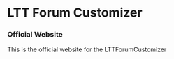 # LTT Forum Customizer
### Official Website

This is the official website for the LTTForumCustomizer

